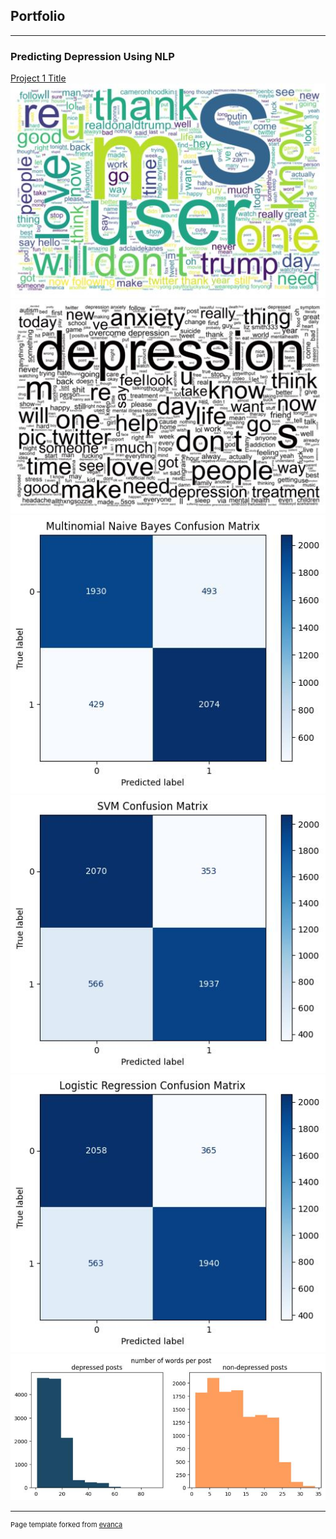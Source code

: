 ## Portfolio

---

### Predicting Depression Using NLP

[Project 1 Title](https://github.com/thalia-huynh/predicting-depression-using-nlp)<br>
<img src="images/1677202991123.jpeg?raw=true"/><img src="images/1677202949386.jpeg?raw=true"/>
<img src="images/1677098908347.jpeg?raw=true"/><img src="images/1677098891905.jpeg?raw=true"/>
<img src="images/1677098863668.jpeg?raw=true"/><img src="images/1676838953709.jpeg?raw=true"/>




---
<p style="font-size:11px">Page template forked from <a href="https://github.com/evanca/quick-portfolio">evanca</a></p>
<!-- Remove above link if you don't want to attibute -->
